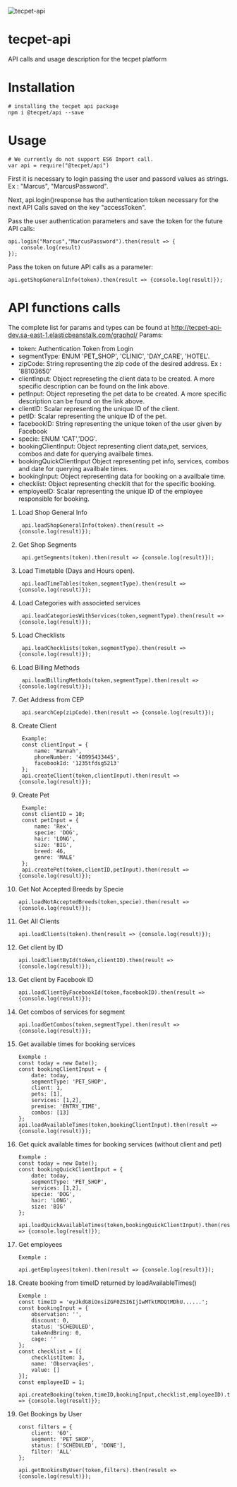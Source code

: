 ![tecpet-api](https://img.shields.io/badge/npm%20package-1.0.19-brightgreen.svg)

# tecpet-api
API calls and usage description for the tecpet platform

# Installation

    # installing the tecpet api package
    npm i @tecpet/api --save

# Usage
    # We currently do not support ES6 Import call.
    var api = require("@tecpet/api")
    
First it is necessary to login passing the user and passord values as strings. Ex : "Marcus", "MarcusPassword".

Next, api.login()response has the authentication token necessary for the next API Calls saved on the key "accessToken".

Pass the user authentication parameters and save the token for the future API calls:

    api.login("Marcus","MarcusPassword").then(result => {   
        console.log(result) 
    });
    
Pass the token on future API calls as a parameter:

    api.getShopGeneralInfo(token).then(result => {console.log(result)});
    
# API functions calls
The complete list for params and types can be found at http://tecpet-api-dev.sa-east-1.elasticbeanstalk.com/graphql/
Params:  
- token: Authentication Token from Login
- segmentType: ENUM 'PET_SHOP', 'CLINIC', 'DAY_CARE', 'HOTEL'.
- zipCode: String representing the zip code of the desired address. Ex : '88103650'
- clientInput: Object represeting the client data to be created. A more specific description can be found on the link above.
- petInput: Object represeting the pet data to be created. A more specific description can be found on the link above.
- clientID: Scalar representing the unique ID of the client.
- petID: Scalar representing the unique ID of the pet.
- facebookID: String representing the unique token of the user given by Facebook
- specie: ENUM 'CAT','DOG'.
- bookingClientInput: Object representing client data,pet, services, combos and date for querying availbale times.
- bookingQuickClientInput Object representing pet info, services, combos and date for querying availbale times.
- bookingInput: Object representing data for booking on a availbale time.
- checklist: Object representing checklit that for the specific booking.
- employeeID: Scalar representing the unique ID of the employee responsible for booking.

1. Load Shop General Info

        api.loadShopGeneralInfo(token).then(result => {console.log(result)});
       
2. Get Shop Segments

        api.getSegments(token).then(result => {console.log(result)});
        
3. Load Timetable (Days and Hours open).

        api.loadTimeTables(token,segmentType).then(result => {console.log(result)});
        
4. Load Categories with associeted services

        api.loadCategoriesWithServices(token,segmentType).then(result => {console.log(result)});
        
5. Load Checklists

        api.loadChecklists(token,segmentType).then(result => {console.log(result)});
        
6. Load Billing Methods

        api.loadBillingMethods(token,segmentType).then(result => {console.log(result)});
        
7. Get Address from CEP

        api.searchCep(zipCode).then(result => {console.log(result)});   
        
8. Create Client
        
        Example:
        const clientInput = {
            name: 'Hannah',
            phoneNumber: '48995433445',
            facebookId: '1235tfdsg5213' 
        };
        api.createClient(token,clientInput).then(result => {console.log(result)});
     
9. Create Pet
        
        Example:
        const clientID = 10;
        const petInput = {
            name: 'Rex',
            specie: 'DOG',
            hair: 'LONG',
            size: 'BIG',
            breed: 46,
            genre: 'MALE'
        };
        api.createPet(token,clientID,petInput).then(result => {console.log(result)});
       
10. Get Not Accepted Breeds by Specie

        api.loadNotAcceptedBreeds(token,specie).then(result => {console.log(result)});     

11. Get All Clients

        api.loadClients(token).then(result => {console.log(result)});
        
12. Get client by ID

        api.loadClientById(token,clientID).then(result => {console.log(result)});
        
13. Get client by Facebook ID

        api.loadClientByFacebookId(token,facebookID).then(result => {console.log(result)}); 
        
14. Get combos of services for segment

        api.loadGetCombos(token,segmentType).then(result => {console.log(result)}); 
        
15. Get available times for booking services

        Exemple :
        const today = new Date();
        const bookingClientInput = {
            date: today,
            segmentType: 'PET_SHOP',
            client: 1,
            pets: [1],
            services: [1,2],
            premise: 'ENTRY_TIME',
            combos: [13]
        };
        api.loadAvailableTimes(token,bookingClientInput).then(result => {console.log(result)});
        
16. Get quick available times for booking services (without client and pet)

        Exemple :
        const today = new Date();
        const bookingQuickClientInput = {
            date: today,
            segmentType: 'PET_SHOP',
            services: [1,2],
            specie: 'DOG',
            hair: 'LONG',
            size: 'BIG'
        };

        api.loadQuickAvailableTimes(token,bookingQuickClientInput).then(result => {console.log(result)}); 
        
17. Get employees 

        Exemple :

        api.getEmployees(token).then(result => {console.log(result)}); 

18. Create booking from timeID returned by loadAvailableTimes()

        Exemple :
        const timeID = 'eyJkdG8iOnsiZGF0ZSI6IjIwMTktMDQtMDhU......';
        const bookingInput = {
            observation: '',
            discount: 0,
            status: 'SCHEDULED',
            takeAndBring: 0,
            cage: ''
        };
        const checklist = [{
            checklistItem: 3,
            name: 'Observações',
            value: []
        }];
        const employeeID = 1;

        api.createBooking(token,timeID,bookingInput,checklist,employeeID).then(result => {console.log(result)});      
        
19. Get Bookings by User 
        
        const filters = {
            client: '60',
            segment: 'PET_SHOP',
            status: ['SCHEDULED', 'DONE'],
            filter: 'ALL'
        };
        
        api.getBookinsByUser(token,filters).then(result => {console.log(result)});
